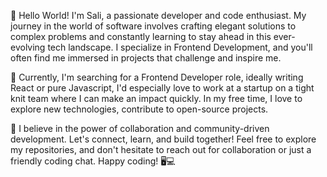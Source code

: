 👋 Hello World! I'm Sali, a passionate developer and code enthusiast. My journey in the world of software involves crafting elegant solutions to complex problems and constantly learning to stay ahead in this ever-evolving tech landscape. I specialize in Frontend Development, and you'll often find me immersed in projects that challenge and inspire me.

🚀 Currently, I'm searching for a Frontend Developer role, ideally writing React or pure Javascript, I'd especially love to work at a startup on a tight knit team where I can make an impact quickly. In my free time, I love to explore new technologies, contribute to open-source projects.

🌱 I believe in the power of collaboration and community-driven development. Let's connect, learn, and build together! Feel free to explore my repositories, and don't hesitate to reach out for collaboration or just a friendly coding chat. Happy coding! 🖥️💻
